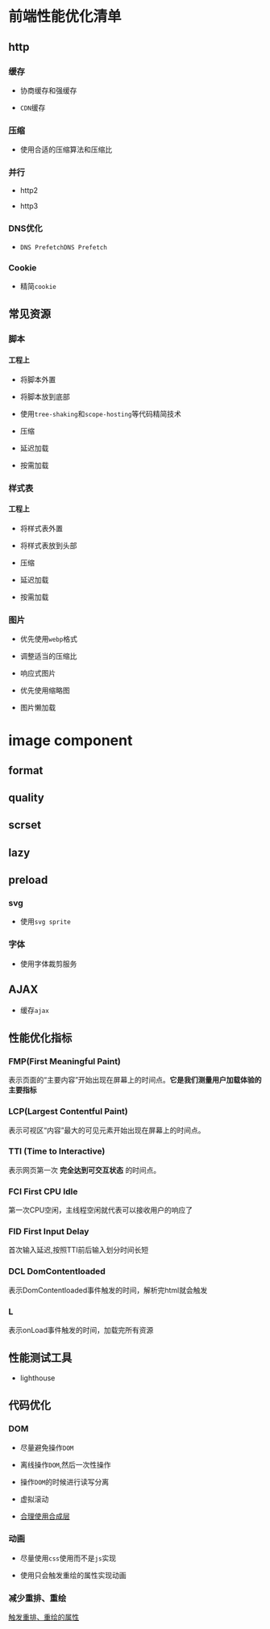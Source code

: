 # 前端性能优化清单

## http

### 缓存

* 协商缓存和强缓存

* `CDN`缓存

### 压缩

* 使用合适的压缩算法和压缩比

### 并行

* http2

* http3

### DNS优化

* `DNS PrefetchDNS Prefetch`

### Cookie

* 精简`cookie`


## 常见资源

### 脚本


#### 工程上

* 将脚本外置

* 将脚本放到底部

* 使用`tree-shaking`和`scope-hosting`等代码精简技术

* 压缩

* 延迟加载

* 按需加载

### 样式表

#### 工程上

* 将样式表外置

* 将样式表放到头部

* 压缩

* 延迟加载

* 按需加载

### 图片

* 优先使用`webp`格式

* 调整适当的压缩比

* 响应式图片

* 优先使用缩略图

* 图片懒加载

# image component 
## format

## quality

## scrset 

## lazy

## preload 



### svg

* 使用`svg sprite`

### 字体

* 使用字体裁剪服务

## AJAX

* 缓存`ajax`

## 性能优化指标

### FMP(First Meaningful Paint)

表示页面的“主要内容”开始出现在屏幕上的时间点。**它是我们测量用户加载体验的主要指标**

### LCP(Largest Contentful Paint)

表示可视区“内容”最大的可见元素开始出现在屏幕上的时间点。

### TTI (Time to Interactive)

表示网页第一次 **完全达到可交互状态** 的时间点。

### FCI First CPU Idle

第一次CPU空闲，主线程空闲就代表可以接收用户的响应了

### FID First Input Delay

首次输入延迟,按照TTI前后输入划分时间长短

### DCL DomContentloaded

 表示DomContentloaded事件触发的时间，解析完html就会触发

### L 

表示onLoad事件触发的时间，加载完所有资源

## 性能测试工具

* lighthouse

## 代码优化

### DOM

* 尽量避免操作`DOM`

* 离线操作`DOM`,然后一次性操作

* 操作`DOM`的时候进行读写分离

* 虚拟滚动

* [合理使用合成层](https://fed.taobao.org/blog/2016/04/26/performance-composite/)


### 动画

* 尽量使用`css`使用而不是`js`实现

* 使用只会触发重绘的属性实现动画

### 减少重排、重绘

[触发重排、重绘的属性](https://csstriggers.com/)





